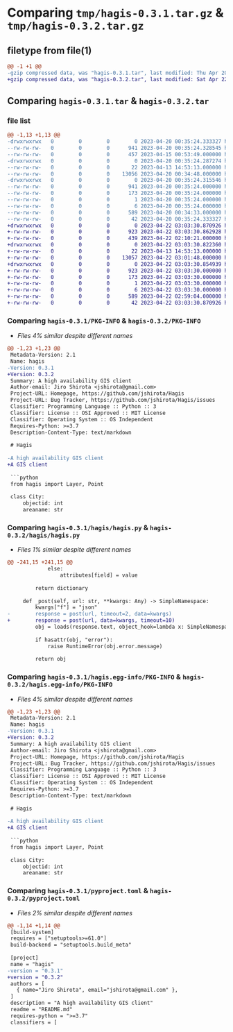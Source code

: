 # Comparing `tmp/hagis-0.3.1.tar.gz` & `tmp/hagis-0.3.2.tar.gz`

## filetype from file(1)

```diff
@@ -1 +1 @@
-gzip compressed data, was "hagis-0.3.1.tar", last modified: Thu Apr 20 00:35:24 2023, max compression
+gzip compressed data, was "hagis-0.3.2.tar", last modified: Sat Apr 22 03:03:30 2023, max compression
```

## Comparing `hagis-0.3.1.tar` & `hagis-0.3.2.tar`

### file list

```diff
@@ -1,13 +1,13 @@
-drwxrwxrwx   0        0        0        0 2023-04-20 00:35:24.333327 hagis-0.3.1/
--rw-rw-rw-   0        0        0      941 2023-04-20 00:35:24.328545 hagis-0.3.1/PKG-INFO
--rw-rw-rw-   0        0        0      457 2023-04-15 00:53:49.000000 hagis-0.3.1/README.md
-drwxrwxrwx   0        0        0        0 2023-04-20 00:35:24.287274 hagis-0.3.1/hagis/
--rw-rw-rw-   0        0        0       22 2023-04-13 14:53:13.000000 hagis-0.3.1/hagis/__init__.py
--rw-rw-rw-   0        0        0    13056 2023-04-20 00:34:48.000000 hagis-0.3.1/hagis/hagis.py
-drwxrwxrwx   0        0        0        0 2023-04-20 00:35:24.315546 hagis-0.3.1/hagis.egg-info/
--rw-rw-rw-   0        0        0      941 2023-04-20 00:35:24.000000 hagis-0.3.1/hagis.egg-info/PKG-INFO
--rw-rw-rw-   0        0        0      173 2023-04-20 00:35:24.000000 hagis-0.3.1/hagis.egg-info/SOURCES.txt
--rw-rw-rw-   0        0        0        1 2023-04-20 00:35:24.000000 hagis-0.3.1/hagis.egg-info/dependency_links.txt
--rw-rw-rw-   0        0        0        6 2023-04-20 00:35:24.000000 hagis-0.3.1/hagis.egg-info/top_level.txt
--rw-rw-rw-   0        0        0      589 2023-04-20 00:34:33.000000 hagis-0.3.1/pyproject.toml
--rw-rw-rw-   0        0        0       42 2023-04-20 00:35:24.333327 hagis-0.3.1/setup.cfg
+drwxrwxrwx   0        0        0        0 2023-04-22 03:03:30.870926 hagis-0.3.2/
+-rw-rw-rw-   0        0        0      923 2023-04-22 03:03:30.862928 hagis-0.3.2/PKG-INFO
+-rw-rw-rw-   0        0        0      439 2023-04-22 02:10:21.000000 hagis-0.3.2/README.md
+drwxrwxrwx   0        0        0        0 2023-04-22 03:03:30.822360 hagis-0.3.2/hagis/
+-rw-rw-rw-   0        0        0       22 2023-04-13 14:53:13.000000 hagis-0.3.2/hagis/__init__.py
+-rw-rw-rw-   0        0        0    13057 2023-04-22 03:01:48.000000 hagis-0.3.2/hagis/hagis.py
+drwxrwxrwx   0        0        0        0 2023-04-22 03:03:30.854939 hagis-0.3.2/hagis.egg-info/
+-rw-rw-rw-   0        0        0      923 2023-04-22 03:03:30.000000 hagis-0.3.2/hagis.egg-info/PKG-INFO
+-rw-rw-rw-   0        0        0      173 2023-04-22 03:03:30.000000 hagis-0.3.2/hagis.egg-info/SOURCES.txt
+-rw-rw-rw-   0        0        0        1 2023-04-22 03:03:30.000000 hagis-0.3.2/hagis.egg-info/dependency_links.txt
+-rw-rw-rw-   0        0        0        6 2023-04-22 03:03:30.000000 hagis-0.3.2/hagis.egg-info/top_level.txt
+-rw-rw-rw-   0        0        0      589 2023-04-22 02:59:04.000000 hagis-0.3.2/pyproject.toml
+-rw-rw-rw-   0        0        0       42 2023-04-22 03:03:30.870926 hagis-0.3.2/setup.cfg
```

### Comparing `hagis-0.3.1/PKG-INFO` & `hagis-0.3.2/PKG-INFO`

 * *Files 4% similar despite different names*

```diff
@@ -1,23 +1,23 @@
 Metadata-Version: 2.1
 Name: hagis
-Version: 0.3.1
+Version: 0.3.2
 Summary: A high availability GIS client
 Author-email: Jiro Shirota <jshirota@gmail.com>
 Project-URL: Homepage, https://github.com/jshirota/Hagis
 Project-URL: Bug Tracker, https://github.com/jshirota/Hagis/issues
 Classifier: Programming Language :: Python :: 3
 Classifier: License :: OSI Approved :: MIT License
 Classifier: Operating System :: OS Independent
 Requires-Python: >=3.7
 Description-Content-Type: text/markdown
 
 # Hagis
 
-A high availability GIS client
+A GIS client
 
 ```python
 from hagis import Layer, Point
 
 class City:
     objectid: int
     areaname: str
```

### Comparing `hagis-0.3.1/hagis/hagis.py` & `hagis-0.3.2/hagis/hagis.py`

 * *Files 1% similar despite different names*

```diff
@@ -241,15 +241,15 @@
             else:
                 attributes[field] = value
 
         return dictionary
 
     def _post(self, url: str, **kwargs: Any) -> SimpleNamespace:
         kwargs["f"] = "json"
-        response = post(url, timeout=2, data=kwargs)
+        response = post(url, data=kwargs, timeout=10)
         obj = loads(response.text, object_hook=lambda x: SimpleNamespace(**x))
 
         if hasattr(obj, "error"):
             raise RuntimeError(obj.error.message)
 
         return obj
```

### Comparing `hagis-0.3.1/hagis.egg-info/PKG-INFO` & `hagis-0.3.2/hagis.egg-info/PKG-INFO`

 * *Files 4% similar despite different names*

```diff
@@ -1,23 +1,23 @@
 Metadata-Version: 2.1
 Name: hagis
-Version: 0.3.1
+Version: 0.3.2
 Summary: A high availability GIS client
 Author-email: Jiro Shirota <jshirota@gmail.com>
 Project-URL: Homepage, https://github.com/jshirota/Hagis
 Project-URL: Bug Tracker, https://github.com/jshirota/Hagis/issues
 Classifier: Programming Language :: Python :: 3
 Classifier: License :: OSI Approved :: MIT License
 Classifier: Operating System :: OS Independent
 Requires-Python: >=3.7
 Description-Content-Type: text/markdown
 
 # Hagis
 
-A high availability GIS client
+A GIS client
 
 ```python
 from hagis import Layer, Point
 
 class City:
     objectid: int
     areaname: str
```

### Comparing `hagis-0.3.1/pyproject.toml` & `hagis-0.3.2/pyproject.toml`

 * *Files 2% similar despite different names*

```diff
@@ -1,14 +1,14 @@
 [build-system]
 requires = ["setuptools>=61.0"]
 build-backend = "setuptools.build_meta"
 
 [project]
 name = "hagis"
-version = "0.3.1"
+version = "0.3.2"
 authors = [
   { name="Jiro Shirota", email="jshirota@gmail.com" },
 ]
 description = "A high availability GIS client"
 readme = "README.md"
 requires-python = ">=3.7"
 classifiers = [
```

